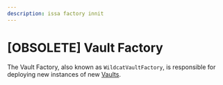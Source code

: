 ```yaml
---
description: issa factory innit
---
```


# \[OBSOLETE] Vault Factory

The Vault Factory, also known as `WildcatVaultFactory`, is responsible for deploying new instances of new [Vaults](../wildcatmarket/).
